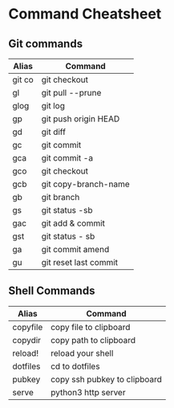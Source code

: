 # Command Cheatsheet

## Git commands

| Alias    | Command |
|----------|---------|
| git co       | git checkout          |
| gl           | git pull --prune|
| glog         | git log         |
| gp           | git push origin HEAD|
| gd           | git diff        |
| gc           | git commit      |
| gca          | git commit -a   |
| gco          | git checkout    |
| gcb          | git copy-branch-name|
| gb           | git branch      |
| gs           | git status -sb  |
| gac          | git add & commit|
| gst          | git status - sb |
| ga           | git commit amend|
| gu           | git reset last commit|

## Shell Commands
| Alias    | Command |
|----------|---------|
| copyfile | copy file to clipboard |
| copydir  | copy path to clipboard |
| reload!  | reload your shell |
| dotfiles | cd to dotfiles |
| pubkey   | copy ssh pubkey to clipboard|
| serve    | python3 http server|


